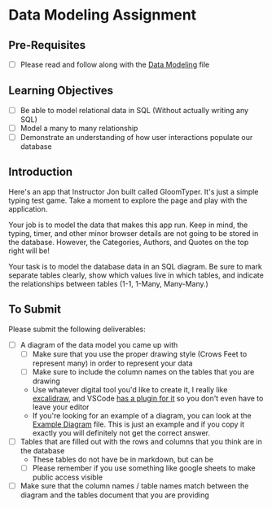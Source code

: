 # Data Modeling Assignment

## Pre-Requisites

- [ ] Please read and follow along with the [Data Modeling](data-modeling.md) file

## Learning Objectives

- [ ] Be able to model relational data in SQL (Without actually writing any SQL)
- [ ] Model a many to many relationship
- [ ] Demonstrate an understanding of how user interactions populate our database

## Introduction

Here's an app that Instructor Jon built called GloomTyper. It's just a simple typing test game. Take a moment to explore the page and play with the application.

Your job is to model the data that makes this app run. Keep in mind, the typing, timer, and other minor browser details are not going to be stored in the database. However, the Categories, Authors, and Quotes on the top right will be!

Your task is to model the database data in an SQL diagram. Be sure to mark separate tables clearly, show which values live in which tables, and indicate the relationships between tables (1-1, 1-Many, Many-Many.)

## To Submit

Please submit the following deliverables:

- [ ] A diagram of the data model you came up with
  - [ ] Make sure that you use the proper drawing style (Crows Feet to represent many) in order to represent your data
  - [ ] Make sure to include the column names on the tables that you are drawing
  - Use whatever digital tool you'd like to create it, I really like [excalidraw](https://excalidraw.com/), and VSCode [has a plugin for it](https://marketplace.visualstudio.com/items?itemName=pomdtr.excalidraw-editor) so you don't even have to leave your editor
  - If you're looking for an example of a diagram, you can look at the [Example Diagram](example-data-model.excalidraw) file. This is just an example and if you copy it exactly you will definitely not get the correct answer.
- [ ] Tables that are filled out with the rows and columns that you think are in the database
  - These tables do not have be in markdown, but can be
  - [ ] Please remember if you use something like google sheets to make public access visible
- [ ] Make sure that the column names / table names match between the diagram and the tables document that you are providing
